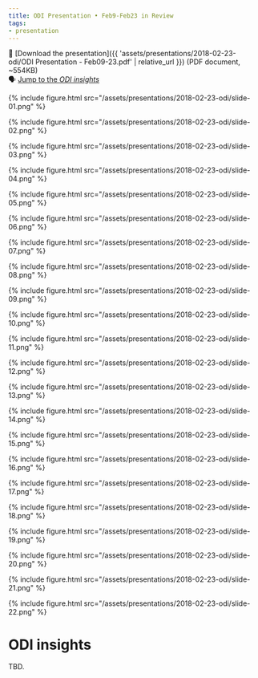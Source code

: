 ```yaml
---
title: ODI Presentation • Feb9-Feb23 in Review
tags:
- presentation
---
```


📄 [Download the presentation]({{ 'assets/presentations/2018-02-23-odi/ODI Presentation - Feb09-23.pdf' | relative_url }}) (PDF document, ~554KB)<br>
🗣 [Jump to the *ODI insights*](#odi-insights)<br>

{% include figure.html src="/assets/presentations/2018-02-23-odi/slide-01.png" %}

{% include figure.html src="/assets/presentations/2018-02-23-odi/slide-02.png" %}

{% include figure.html src="/assets/presentations/2018-02-23-odi/slide-03.png" %}

{% include figure.html src="/assets/presentations/2018-02-23-odi/slide-04.png" %}

{% include figure.html src="/assets/presentations/2018-02-23-odi/slide-05.png" %}

{% include figure.html src="/assets/presentations/2018-02-23-odi/slide-06.png" %}

{% include figure.html src="/assets/presentations/2018-02-23-odi/slide-07.png" %}

{% include figure.html src="/assets/presentations/2018-02-23-odi/slide-08.png" %}

{% include figure.html src="/assets/presentations/2018-02-23-odi/slide-09.png" %}

{% include figure.html src="/assets/presentations/2018-02-23-odi/slide-10.png" %}

{% include figure.html src="/assets/presentations/2018-02-23-odi/slide-11.png" %}

{% include figure.html src="/assets/presentations/2018-02-23-odi/slide-12.png" %}

{% include figure.html src="/assets/presentations/2018-02-23-odi/slide-13.png" %}

{% include figure.html src="/assets/presentations/2018-02-23-odi/slide-14.png" %}

{% include figure.html src="/assets/presentations/2018-02-23-odi/slide-15.png" %}

{% include figure.html src="/assets/presentations/2018-02-23-odi/slide-16.png" %}

{% include figure.html src="/assets/presentations/2018-02-23-odi/slide-17.png" %}

{% include figure.html src="/assets/presentations/2018-02-23-odi/slide-18.png" %}

{% include figure.html src="/assets/presentations/2018-02-23-odi/slide-19.png" %}

{% include figure.html src="/assets/presentations/2018-02-23-odi/slide-20.png" %}

{% include figure.html src="/assets/presentations/2018-02-23-odi/slide-21.png" %}

{% include figure.html src="/assets/presentations/2018-02-23-odi/slide-22.png" %}



# ODI insights

TBD.
